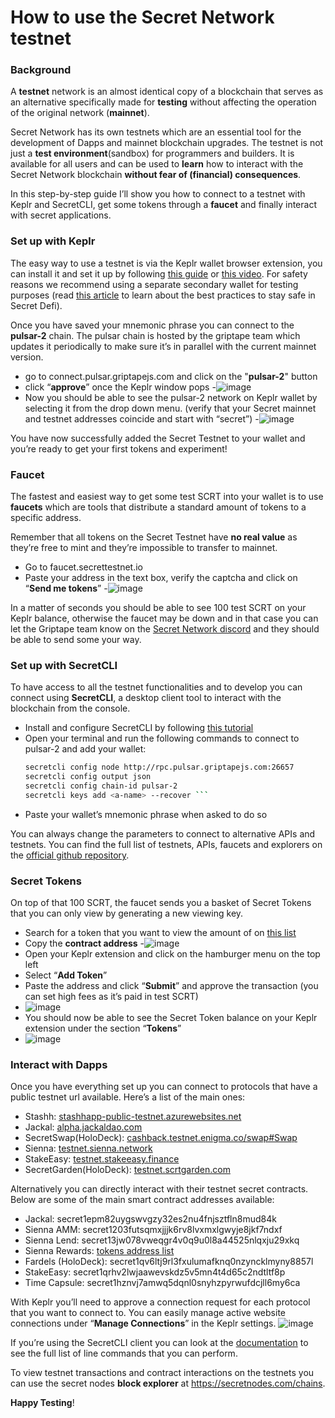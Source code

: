 # How to use the Secret Network testnet

### **Background**
A **testnet** network is an almost identical copy of a blockchain that serves as an alternative specifically made for **testing** without affecting the operation of the original network (**mainnet**).

Secret Network has its own testnets which are an essential tool for the development of Dapps and mainnet blockchain upgrades.
The testnet is not just a **test environment**(sandbox) for programmers and builders. It is available for all users and can be used to **learn** how to interact with the Secret Network blockchain **without fear of (financial) consequences**.

In this step-by-step guide I’ll show you how to connect to a testnet with Keplr and SecretCLI, get some tokens through a **faucet** and finally interact with secret applications.

### **Set up with Keplr**

The easy way to use a testnet is via the Keplr wallet browser extension, you can install it and set it up by following [this guide](https://keplr.crunch.help/getting-started/installing-keplr-wallet) or [this video](https://www.youtube.com/watch?v=HgFWNJdD7-U&list=PLxrw7YCKLEXvPNUJ1SFoHQUUQa4_Uwwdg&index=3). For safety reasons we recommend using a separate secondary wallet for testing purposes (read [this article](https://medium.com/@secretnetwork/how-to-avoid-scams-and-stay-safe-in-defi-b7309e123a7b) to learn about the best practices to stay safe in Secret Defi).

Once you have saved your mnemonic phrase you can connect to the **pulsar-2** chain. The pulsar chain is hosted by the griptape team which updates it periodically to make sure it’s in parallel with the current mainnet version.

- go to connect.pulsar.griptapejs.com and click on the "**pulsar-2**" button
- click “**approve**” once the Keplr window pops 
-![image](docs/images/images/testnetguide_1.PNG)
- Now you should be able to see the pulsar-2 network on Keplr wallet by selecting it from the drop down menu. (verify that your Secret mainnet and testnet addresses coincide and start with “secret”)
-![image](docs/images/images/testnetguide_2.PNG)

You have now successfully added the Secret Testnet to your wallet and you’re ready to get your first tokens and experiment!

### **Faucet**

The fastest and easiest way to get some test SCRT into your wallet is to use **faucets** which are tools that distribute a standard amount of tokens to a specific address.

Remember that all tokens on the Secret Testnet have **no real value** as they’re free to mint and they’re impossible to transfer to mainnet.

- Go to faucet.secrettestnet.io
- Paste your address in the text box, verify the captcha and click on “**Send me tokens**” 
-![image](docs/images/images/testnetguide_3.PNG)

In a matter of seconds you should be able to see 100 test SCRT on your Keplr balance, otherwise the faucet may be down and in that case you can let the Griptape team know on the [Secret Network discord](chat.scrt.network) and they should be able to send some your way.

### **Set up with SecretCLI**

To have access to all the testnet functionalities and to develop you can connect using **SecretCLI**, a desktop client tool to interact with the blockchain from the console.

- Install and configure SecretCLI by following [this tutorial](https://docs.scrt.network/)
- Open your terminal and run the following commands to connect to pulsar-2 and add your wallet:
    ```sh secretcli config broadcast-mode sync
    secretcli config node http://rpc.pulsar.griptapejs.com:26657
    secretcli config output json
    secretcli config chain-id pulsar-2
    secretcli keys add <a-name> --recover ```
- Paste your wallet’s mnemonic phrase when asked to do so

You can always change the parameters to connect to alternative APIs and testnets. You can find the full list of testnets, APIs, faucets and explorers on the [official github repository](https://github.com/scrtlabs/testnet).

### **Secret Tokens**
On top of that 100 SCRT, the faucet sends you a basket of Secret Tokens that you can only view by generating a new viewing key.

- Search for a token that you want to view the amount of on [this list](https://docs.griptapejs.com/hackathon/glossary#tokens) 
- Copy the **contract address**
-![image](docs/images/images/testnetguide_7.PNG)
- Open your Keplr extension and click on the hamburger menu on the top left
- Select “**Add Token**” 
- Paste the address and click “**Submit**” and approve the transaction (you can set high fees as it’s paid in test SCRT)
- ![image](docs/images/images/testnetguide_4.PNG)
- You should now be able to see the Secret Token balance on your Keplr extension under the section “**Tokens**”
- ![image](docs/images/images/testnetguide_5.PNG)

### **Interact with Dapps**

Once you have everything set up you can connect to protocols that have a public testnet url available. Here’s a list of the main ones:

- Stashh: [stashhapp-public-testnet.azurewebsites.net](https://stashhapp-public-testnet.azurewebsites.net/)
- Jackal: [alpha.jackaldao.com](https://alpha.jackaldao.com/)
- SecretSwap(HoloDeck): [cashback.testnet.enigma.co/swap#Swap](https://cashback.testnet.enigma.co/swap#Swap)
- Sienna: [testnet.sienna.network](https://testnet.sienna.network/)
- StakeEasy: [testnet.stakeeasy.finance](https://testnet.stakeeasy.finance/)
- SecretGarden(HoloDeck): [testnet.scrtgarden.com](https://testnet.scrtgarden.com/)

Alternatively you can directly interact with their testnet secret contracts. Below are some of the main smart contract addresses available:

- Jackal: secret1epm82uygswvgzy32es2nu4fnjsztfln8mud84k
- Sienna AMM: secret1203futsqmxjjjk6rv8lvxmxlgwyje8jkf7ndxf
- Sienna Lend: secret13jw078vweqgr4v0q9u0l8a44525nlqxju29xkq
- Sienna Rewards: [tokens address list](https://ethereumbridgebackendtestnet.azurewebsites.net/rewards)
- Fardels (HoloDeck): secret1qv6ltj9rl3fxulumafknq0nzyncklmyny8857l
- StakeEasy: secret1qrhv2lwjaawevskdz5v5mn4t4d65c2ndtltf8p
- Time Capsule: secret1hznvj7amwq5dqnl0snyhzpyrwufdcjll6my6ca

With Keplr you’ll need to approve a connection request for each protocol that you want to connect to. 
You can easily manage active website connections under “**Manage Connections**” in the Keplr settings. 
![image](docs/images/images/testnetguide_5.PNG)

If you’re using the SecretCLI client you can look at the [documentation](https://docs.scrt.network/cli/secretcli.html#secret-contracts) to see the full list of line commands that you can perform.

To view testnet transactions and contract interactions on the testnets you can use the secret nodes **block explorer** at https://secretnodes.com/chains.

**Happy Testing**!
